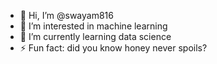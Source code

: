 - 👋 Hi, I’m @swayam816
- 👀 I’m interested in machine learning
- 🌱 I’m currently learning data science
- ⚡ Fun fact: did you know honey never spoils?

<!---
swayam816/swayam816 is a ✨ special ✨ repository because its `README.md` (this file) appears on your GitHub profile.
You can click the Preview link to take a look at your changes.
--->

